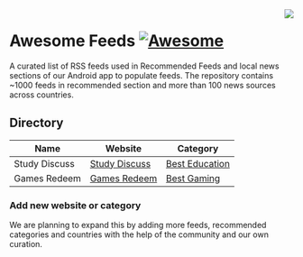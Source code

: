 <img src="icon.png" align="right" />

# Awesome Feeds [![Awesome](https://cdn.rawgit.com/sindresorhus/awesome/d7305f38d29fed78fa85652e3a63e154dd8e8829/media/badge.svg)](https://gamesredeem.com)

A curated list of RSS feeds used in Recommended Feeds and local news sections of our Android app to populate feeds. The repository contains ~1000 feeds in recommended section and more than 100 news sources across countries.

## Directory

Name | Website | Category</sup>
--------|------|------------------------
Study Discuss | [Study Discuss](https://www.studydiscuss.in) | [Best Education](https://www.studydiscuss.in/question-papers/)
Games Redeem | [Games Redeem](https://gamesredeem.com) | [Best Gaming](https://gamesredeem.com/redeem-codes/)


### Add new website or category

We are planning to expand this by adding more feeds, recommended categories and countries with the help of the community and our own curation.
